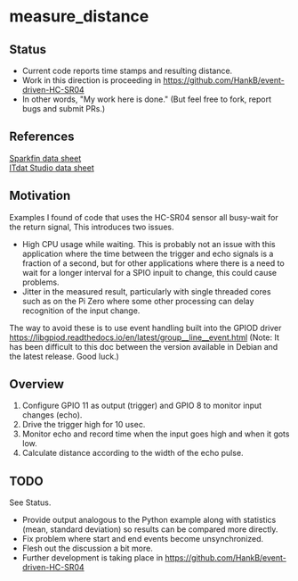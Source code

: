 # measure_distance

## Status

* Current code reports time stamps and resulting distance.
* Work in this direction is proceeding in <https://github.com/HankB/event-driven-HC-SR04>
* In other words, "My work here is done." (But feel free to fork, report bugs and submit PRs.)

## References

[Sparkfin data sheet](https://cdn.sparkfun.com/datasheets/Sensors/Proximity/HCSR04.pdf)  
[ITdat Studio data sheet](https://www.electroschematics.com/wp-content/uploads/2013/07/HC-SR04-datasheet-version-2.pdf)  

## Motivation

Examples I found of code that uses the HC-SR04 sensor all busy-wait for the return signal, This introduces two issues.

* High CPU usage while waiting. This is probably not an issue with this application where the time between the trigger and echo signals is a fraction of a second, but for other applications where there is a need to wait for a longer interval for a SPIO inpuit to change, this could cause problems.
* Jitter in the measured result, particularly with single threaded cores such as on the Pi Zero where some other processing can delay recognition of the input change.

The way to avoid these is to use event handling built into the GPIOD driver <https://libgpiod.readthedocs.io/en/latest/group__line__event.html> (Note: It has been difficult to this doc between the version available in Debian and the latest release. Good luck.)

## Overview

1. Configure GPIO 11 as output (trigger) and GPIO 8 to monitor input changes (echo).
1. Drive the trigger high for 10 usec.
1. Monitor echo and record time when the input goes high and when it gots low.
1. Calculate distance according to the width of the echo pulse.

## TODO

See Status.

* Provide output analogous to the Python example along with statistics (mean, standard deviation) so results can be compared more directly.
* Fix problem where start and end events become unsynchronized.
* Flesh out the discussion a bit more.
* Further development is taking place in <https://github.com/HankB/event-driven-HC-SR04>
